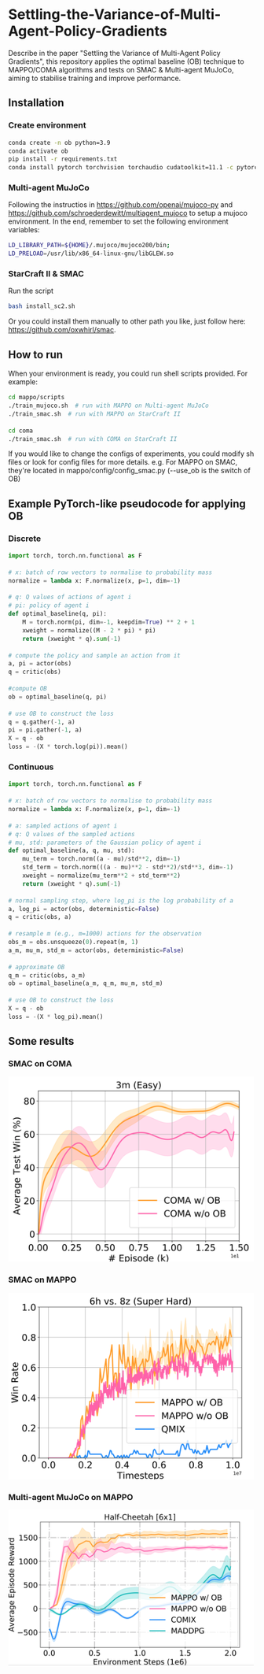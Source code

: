 # Settling-the-Variance-of-Multi-Agent-Policy-Gradients
Describe in the paper "Settling the Variance of Multi-Agent Policy Gradients", this repository applies the optimal baseline (OB) technique to MAPPO/COMA algorithms and tests on SMAC & Multi-agent MuJoCo, aiming to stabilise training and improve performance. 

## Installation
### Create environment
``` Bash
conda create -n ob python=3.9
conda activate ob
pip install -r requirements.txt
conda install pytorch torchvision torchaudio cudatoolkit=11.1 -c pytorch -c nvidia
```

### Multi-agent MuJoCo
Following the instructios in https://github.com/openai/mujoco-py and https://github.com/schroederdewitt/multiagent_mujoco to setup a mujoco environment. In the end, remember to set the following environment variables:
``` Bash
LD_LIBRARY_PATH=${HOME}/.mujoco/mujoco200/bin;
LD_PRELOAD=/usr/lib/x86_64-linux-gnu/libGLEW.so
```
### StarCraft II & SMAC
Run the script
``` Bash
bash install_sc2.sh
```
Or you could install them manually to other path you like, just follow here: https://github.com/oxwhirl/smac.

## How to run
When your environment is ready, you could run shell scripts provided. For example:
``` Bash
cd mappo/scripts
./train_mujoco.sh  # run with MAPPO on Multi-agent MuJoCo
./train_smac.sh  # run with MAPPO on StarCraft II

cd coma
./train_smac.sh  # run with COMA on StarCraft II
```
If you would like to change the configs of experiments, you could modify sh files or look for config files for more details. e.g. For MAPPO on SMAC, they're located in mappo/config/config_smac.py (--use_ob is the switch of OB)

## Example PyTorch-like pseudocode for applying OB

### Discrete
```python
import torch, torch.nn.functional as F

# x: batch of row vectors to normalise to probability mass
normalize = lambda x: F.normalize(x, p=1, dim=-1)

# q: Q values of actions of agent i 
# pi: policy of agent i
def optimal_baseline(q, pi):
    M = torch.norm(pi, dim=-1, keepdim=True) ** 2 + 1 
    xweight = normalize((M - 2 * pi) * pi)
    return (xweight * q).sum(-1)

# compute the policy and sample an action from it
a, pi = actor(obs)
q = critic(obs)

#compute OB
ob = optimal_baseline(q, pi)

# use OB to construct the loss
q = q.gather(-1, a)
pi = pi.gather(-1, a)
X = q - ob
loss = -(X * torch.log(pi)).mean()
```

### Continuous
```python
import torch, torch.nn.functional as F

# x: batch of row vectors to normalise to probability mass
normalize = lambda x: F.normalize(x, p=1, dim=-1)

# a: sampled actions of agent i
# q: Q values of the sampled actions
# mu, std: parameters of the Gaussian policy of agent i
def optimal_baseline(a, q, mu, std):
    mu_term = torch.norm((a - mu)/std**2, dim=-1)
    std_term = torch.norm(((a - mu)**2 - std**2)/std**3, dim=-1)
    xweight = normalize(mu_term**2 + std_term**2)
    return (xweight * q).sum(-1)

# normal sampling step, where log_pi is the log probability of a
a, log_pi = actor(obs, deterministic=False)
q = critic(obs, a)

# resample m (e.g., m=1000) actions for the observation
obs_m = obs.unsqueeze(0).repeat(m, 1)
a_m, mu_m, std_m = actor(obs, deterministic=False)

# approximate OB
q_m = critic(obs, a_m)
ob = optimal_baseline(a_m, q_m, mu_m, std_m)

# use OB to construct the loss
X = q - ob
loss = -(X * log_pi).mean()
```

## Some results

### SMAC on COMA

<img src="plots/3m.png" width="500" >

### SMAC on MAPPO

<img src="plots/6h8z.png" width="500" >

### Multi-agent MuJoCo on MAPPO

<img src="PLOTS/halfcheetah.png" width="500" >


